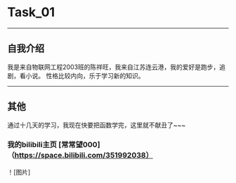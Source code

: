 # Task_01
---
## 自我介绍
我是来自物联网工程2003班的陈祥旺，我来自江苏连云港，我的爱好是跑步，追剧，看小说。
性格比较内向，乐于学习新的知识。

---
## 其他
通过十几天的学习，我现在快要把函数学完，这里就不献丑了~~~
### 我的bilibili主页 [常常望000]（https://space.bilibili.com/351992038）
！[图片]
